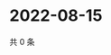 # 2022-08-15

共 0 条

<!-- BEGIN WEIBO -->
<!-- 最后更新时间 Mon Aug 15 2022 17:16:07 GMT+0800 (China Standard Time) -->

<!-- END WEIBO -->
